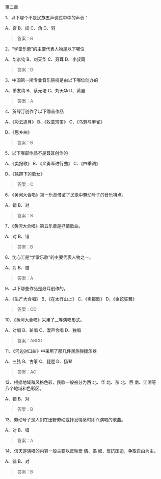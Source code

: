 第二章

1、以下哪个不是民族五声调式中中的声音：

A、宫
B、闰
C、角
D、羽
>答案：B


2、“学堂乐歌”的主要代表人物是以下哪位

A、华彦钧
B、刘天华
C、聂耳
D、李叔同
>答案：D


3、中国第一所专业音乐院校是由以下哪位创办的

A、萧友梅
B、蔡元培
C、刘天华
D、黄自
>答案：A


4、贺绿汀创作了以下哪首作品

A、《彩云追月》
B、《牧童短笛》
C、《乌鸦与麻雀》

D、《思乡曲》
>答案：B


5、以下哪部作品不是聂耳创作的

A、《卖报歌》
B、《义勇军进行曲》
C、《四季调》

D、《铁蹄下的歌女》
>答案：C


6、《黄河大合唱》第一乐章借鉴了民歌中劳动号子的音乐特点。

A、错
B、对
>答案：B


7、《黄河大合唱》第五乐章是抒情歌曲。

A、对
B、错
>答案：B


8、沈心工是“学堂乐歌”的主要代表人物之一。

A、对
B、错
>答案：A


9、以下哪些作品是聂耳创作的。

A、《生产大合唱》
B、《在太行山上》
C、《卖报歌》
D、《金蛇狂舞》
>答案：CD

10、《黄河大合唱》采用了__等演唱形式。

A、对唱
B、轮唱
C、混声合唱
D、独唱
>答案：ABCD

11、《河边对口曲》中采用了那几件民族弹拨乐器

A、三弦
B、古筝
C、琵琶
D、扬琴
>答案：AC

12、根据地域和风格色彩，民歌一般被分为西
北、华
北、东
北、西
南、江浙等八个地域和色彩区。

A、错
B、对
>答案：B

13、劳动号子是人们在田野劳动或抒发情感时即兴演唱的歌曲。

A、对
B、错
>答案：A

14、信天游演唱的内容一般主要以反映爱
情、婚
姻、反抗压迫，争取自由为主。

A、错
B、对
>答案：B

